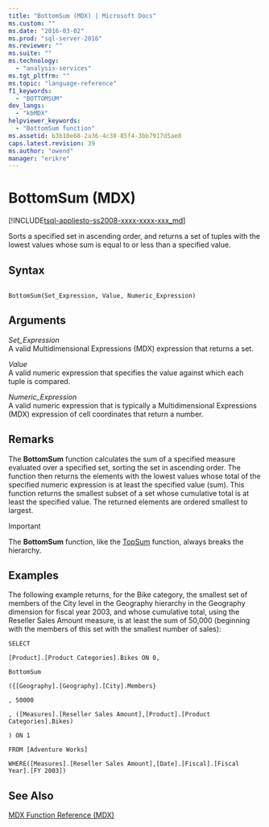 ```yaml
---
title: "BottomSum (MDX) | Microsoft Docs"
ms.custom: ""
ms.date: "2016-03-02"
ms.prod: "sql-server-2016"
ms.reviewer: ""
ms.suite: ""
ms.technology: 
  - "analysis-services"
ms.tgt_pltfrm: ""
ms.topic: "language-reference"
f1_keywords: 
  - "BOTTOMSUM"
dev_langs: 
  - "kbMDX"
helpviewer_keywords: 
  - "BottomSum function"
ms.assetid: b3b10e68-2a36-4c38-85f4-3bb7917d5ae8
caps.latest.revision: 39
ms.author: "owend"
manager: "erikre"
---
```

# BottomSum (MDX)
[!INCLUDE[tsql-appliesto-ss2008-xxxx-xxxx-xxx_md](../a9retired/includes/tsql-appliesto-ss2008-xxxx-xxxx-xxx-md.md)]

  Sorts a specified set in ascending order, and returns a set of tuples with the lowest values whose sum is equal to or less than a specified value.  
  
## Syntax  
  
```  
  
BottomSum(Set_Expression, Value, Numeric_Expression)  
```  
  
## Arguments  
 *Set_Expression*  
 A valid Multidimensional Expressions (MDX) expression that returns a set.  
  
 *Value*  
 A valid numeric expression that specifies the value against which each tuple is compared.  
  
 *Numeric_Expression*  
 A valid numeric expression that is typically a Multidimensional Expressions (MDX) expression of cell coordinates that return a number.  
  
## Remarks  
 The **BottomSum** function calculates the sum of a specified measure evaluated over a specified set, sorting the set in ascending order. The function then returns the elements with the lowest values whose total of the specified numeric expression is at least the specified value (sum). This function returns the smallest subset of a set whose cumulative total is at least the specified value. The returned elements are ordered smallest to largest.  
  
> [!IMPORTANT]  
>  The **BottomSum** function, like the [TopSum](../mdx/topsum-mdx.md) function, always breaks the hierarchy.  
  
## Examples  
 The following example returns, for the Bike category, the smallest set of members of the City level in the Geography hierarchy in the Geography dimension for fiscal year 2003, and whose cumulative total, using the Reseller Sales Amount measure, is at least the sum of 50,000 (beginning with the members of this set with the smallest number of sales):  
  
 `SELECT`  
  
 `[Product].[Product Categories].Bikes ON 0,`  
  
 `BottomSum`  
  
 `({[Geography].[Geography].[City].Members}`  
  
 `, 50000`  
  
 `, ([Measures].[Reseller Sales Amount],[Product].[Product Categories].Bikes)`  
  
 `) ON 1`  
  
 `FROM [Adventure Works]`  
  
 `WHERE([Measures].[Reseller Sales Amount],[Date].[Fiscal].[Fiscal Year].[FY 2003])`  
  
## See Also  
 [MDX Function Reference &#40;MDX&#41;](../mdx/mdx-function-reference-mdx.md)  
  
  